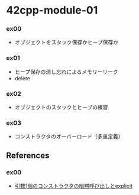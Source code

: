 # 42cpp-module-01
### ex00
- オブジェクトをスタック保存かヒープ保存か

### ex01
- ヒープ保存の消し忘れによるメモリーリーク
- delete

### ex02
- オブジェクトのスタックとヒープの練習

### ex03
- コンストラクタのオーバーロード（多重定義）

## References
### ex00
- [引数1個のコンストラクタの暗黙呼び出しとexplicit](http://exlight.net/devel/cpp/explicit.html)
